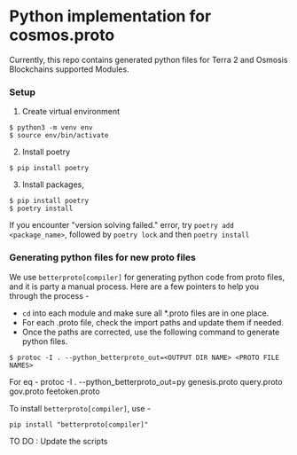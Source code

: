# Python implementation for cosmos.proto

Currently, this repo contains generated python files for Terra 2 and Osmosis Blockchains supported Modules.

### Setup

1. Create virtual environment 

```
$ python3 -m venv env
$ source env/bin/activate
```

2. Install poetry
```
$ pip install poetry
```

3. Install packages,

```
$ pip install poetry
$ poetry install
```

If you encounter "version solving failed." error, try `poetry add <package_name>`, followed by `poetry lock` and then `poetry install`

### Generating python files for new proto files

We use `betterproto[compiler]` for generating python code from proto files, and it is party a manual process. Here are a few pointers to help you through the process - 


- `cd` into each module and make sure all *.proto files are in one place.
- For each .proto file, check the import paths and update them if needed. 
- Once the paths are corrected, use the following command to generate python files. 

```
$ protoc -I . --python_betterproto_out=<OUTPUT DIR NAME> <PROTO FILE NAMES>
```

For eq - protoc -I . --python_betterproto_out=py genesis.proto query.proto gov.proto feetoken.proto

To install `betterproto[compiler]`, use - 

```
pip install "betterproto[compiler]"
```



TO DO : Update the scripts